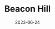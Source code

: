 ---
title: "Beacon Hill"
cc-type: hashtag
date: 2023-06-24
hashtag: beacon-hill
subdivision-of:
  - Seattle
tags:
  - neighborhood
  - Seattle
---